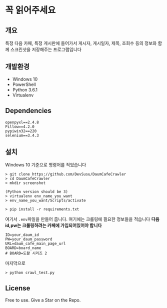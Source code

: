 # 꼭 읽어주세요

## 개요
특정 다음 카페, 특정 게시판에 들어가서 게시자, 게시일자, 제목, 조회수 등의 정보와 함께
스크린샷을 저장해주는 프로그램입니다

## 개발환경
* Windows 10
* PowerShell
* Python 3.6.1
* Virtualenv

## Dependencies
```
openpyxl==2.4.8
Pillow==4.2.0
pypiwin32==220
selenium==3.4.3
```

## 설치
Windows 10 기준으로 명령어를 적었습니다
```
> git clone https://github.com/DevSusu/DaumCafeCrawler
> cd DaumCafeCrawler
> mkdir screenshot

(Python version should be 3)
> virtualenv env_name_you_want
> env_name_you_want/Scripts/activate

> pip install -r requirements.txt
```

여기서 `.env`파일을 만들어 줍니다. 여기에는 크롤링에 필요한 정보들을 적습니다
**다음 id,pw는 크롤링하려는 카페에 가입되어있어야 합니다**
```
ID=your_daum_id
PW=your_daum_password
URL=daum_cafe_main_page_url
BOARD=board_name
# BOARD=도촬 시리즈 2
```

마지막으로
```
> python crawl_test.py
```

## License
Free to use. Give a Star on the Repo.
